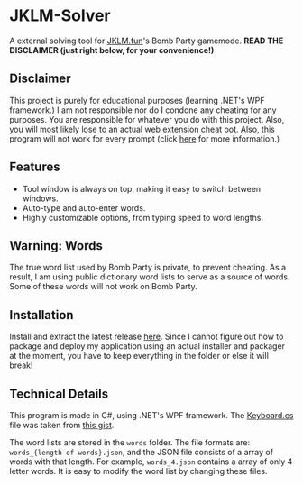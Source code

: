 # JKLM-Solver
A external solving tool for [JKLM.fun](https://jklm.fun/)'s Bomb Party gamemode. **READ THE DISCLAIMER (just right below, for your convenience!)**

## Disclaimer
This project is purely for educational purposes (learning .NET's WPF framework.) I am not responsible nor do I condone any cheating for any purposes. You are responsible for whatever you do with this project. Also, you will most likely lose to an actual web extension cheat bot. Also, this program will not work for every prompt (click [here](#warning-words) for more information.)

## Features
- Tool window is always on top, making it easy to switch between windows.
- Auto-type and auto-enter words.
- Highly customizable options, from typing speed to word lengths.

## Warning: Words 
The true word list used by Bomb Party is private, to prevent cheating. As a result, I am using public dictionary word lists to serve as a source of words. Some of these words will not work on Bomb Party. 

## Installation
Install and extract the latest release [here](https://github.com/dannynotsmart/JKLM-Solver/releases). Since I cannot figure out how to package and deploy my application using an actual installer and packager at the moment, you have to keep everything in the folder or else it will break!

## Technical Details
This program is made in C#, using .NET's WPF framework. The [Keyboard.cs](./Keyboard.cs) file was taken from [this gist](https://gist.github.com/DrustZ/640912b9d5cb745a3a56971c9bd58ac7).

The word lists are stored in the `words` folder. The file formats are: `words_{length of words}.json`, and the JSON file consists of a array of words with that length. For example, `words_4.json` contains a array of only 4 letter words. It is easy to modify the word list by changing these files.